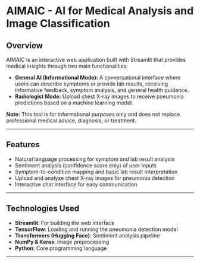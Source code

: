 # AIMAIC - AI for Medical Analysis and Image Classification

## Overview

AIMAIC is an interactive web application built with Streamlit that provides medical insights through two main functionalities:

- **General AI (Informational Mode):** A conversational interface where users can describe symptoms or provide lab results, receiving informative feedback, symptom analysis, and general health guidance.
- **Radiologist Mode:** Upload chest X-ray images to receive pneumonia predictions based on a machine learning model.

**Note:** This tool is for informational purposes only and does not replace professional medical advice, diagnosis, or treatment.

---

## Features

- Natural language processing for symptom and lab result analysis
- Sentiment analysis (confidence score only) of user inputs
- Symptom-to-condition mapping and basic lab result interpretation
- Upload and analyze chest X-ray images for pneumonia detection
- Interactive chat interface for easy communication

---

## Technologies Used

- **Streamlit**: For building the web interface
- **TensorFlow**: Loading and running the pneumonia detection model
- **Transformers (Hugging Face)**: Sentiment analysis pipeline
- **NumPy & Keras**: Image preprocessing
- **Python**: Core programming language

---
